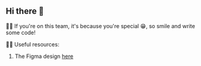 ## Hi there 👋


🙋‍♀️ If you're on this team, it's because you're special 😁, so smile and write some code!

<!-- 🌈 Contribution guidelines - how can the community get involved? -->

👩‍💻 Useful resources:
1. The Figma design [here](https://www.figma.com/file/fxPH5R387nMZJU7Zdq7lMG/Payjaro-Mobile-App-Design-(Copy)?node-id=0%3A1)

